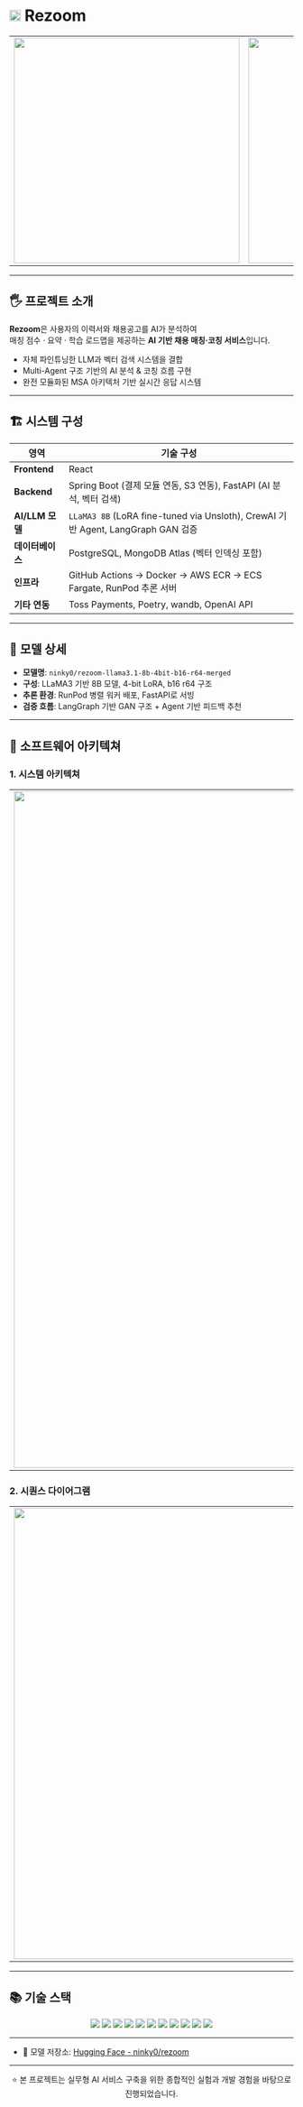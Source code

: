 
<div>
  <h1>
    <img src="https://github.com/user-attachments/assets/13a24ec6-d806-49e7-b6a6-e3a6ed71943b" width="20"> Rezoom
  </h1>
  <table>
    <tr>
      <td align="top">
        <img src="https://github.com/user-attachments/assets/ec03ffd0-211a-4b9c-bdab-4a6d41a137b0" width="400">
      </td>
      <td align="top">
        <img src="https://github.com/user-attachments/assets/d6c852f0-4cc0-4aa8-8fc3-e294a9931a93" width="400">
      </td>
      <td align="top">
        <img src="https://github.com/user-attachments/assets/318ab0a6-5cbf-47c6-9892-29db681b15f2" width="400">
      </td>
    </tr>
  </table>
</div>

---

## 🖐️ 프로젝트 소개

**Rezoom**은 사용자의 이력서와 채용공고를 AI가 분석하여  
 매칭 점수 ·  요약 ·  학습 로드맵을 제공하는 **AI 기반 채용 매칭·코칭 서비스**입니다.

- 자체 파인튜닝한 LLM과 벡터 검색 시스템을 결합
- Multi-Agent 구조 기반의 AI 분석 & 코칭 흐름 구현
- 완전 모듈화된 MSA 아키텍처 기반 실시간 응답 시스템

---

## 🏗️ 시스템 구성

| 영역             | 기술 구성                                                                                                                                   |
|------------------|----------------------------------------------------------------------------------------------------------------------------------------------|
| **Frontend**     | React                                                                                                                       |
| **Backend**      | Spring Boot (결제 모듈 연동, S3 연동), FastAPI (AI 분석, 벡터 검색)                                                                 |
| **AI/LLM 모델**  | `LLaMA3 8B` (LoRA fine-tuned via Unsloth), CrewAI 기반 Agent, LangGraph GAN 검증                                                            |
| **데이터베이스** | PostgreSQL, MongoDB Atlas (벡터 인덱싱 포함)                                                                                                 |
| **인프라**       | GitHub Actions → Docker → AWS ECR → ECS Fargate, RunPod 추론 서버                                                                             |
| **기타 연동**    | Toss Payments, Poetry, wandb, OpenAI API                                                                                                      |

---

## 🔎 모델 상세

- **모델명**: `ninky0/rezoom-llama3.1-8b-4bit-b16-r64-merged`
- **구성**: LLaMA3 기반 8B 모델, 4-bit LoRA, b16 r64 구조
- **추론 환경**: RunPod 병렬 워커 배포, FastAPI로 서빙
- **검증 흐름**: LangGraph 기반 GAN 구조 + Agent 기반 피드백 추천

---

## 📱 소프트웨어 아키텍쳐
### 1. 시스템 아키텍쳐
 <table>
    <tr>
      <td>
        <img src="https://github.com/user-attachments/assets/6d0da1ad-fa6f-4cf4-8cff-4e7820324b71" width="1200">
      </td>
    </tr>
 </table>


### 2. 시퀀스 다이어그램
 <table>
    <tr>
      <td>
       <img src="https://github.com/user-attachments/assets/a7a7b262-5fdc-4567-862c-2ccb7235c46a" width="800">
      </td>
    </tr>
 </table>
 
---

## 📚 기술 스택

<div align="center">

<img src="https://img.shields.io/badge/React-61DAFB?style=flat-square&logo=React&logoColor=white"/>
<img src="https://img.shields.io/badge/FastAPI-009688?style=flat-square&logo=FastAPI&logoColor=white"/>
<img src="https://img.shields.io/badge/SpringBoot-6DB33F?style=flat-square&logo=SpringBoot&logoColor=white"/>
<img src="https://img.shields.io/badge/PostgreSQL-336791?style=flat-square&logo=PostgreSQL&logoColor=white"/>
<img src="https://img.shields.io/badge/MongoDB-47A248?style=flat-square&logo=MongoDB&logoColor=white"/>
<img src="https://img.shields.io/badge/Docker-2496ED?style=flat-square&logo=Docker&logoColor=white"/>
<img src="https://img.shields.io/badge/AWS_ECS-F8991D?style=flat-square&logo=amazonaws&logoColor=white"/>
<img src="https://img.shields.io/badge/OpenAI-412991?style=flat-square&logo=openai&logoColor=white"/>
<img src="https://img.shields.io/badge/TossPayments-0984E3?style=flat-square&logoColor=white"/>
<img src="https://img.shields.io/badge/Poetry-3D3D3D?style=flat-square&logo=python&logoColor=white"/>
<img src="https://img.shields.io/badge/RunPod-purple?style=flat-square&logo=docker&logoColor=white"/>

</div>

---



- 🤖 모델 저장소: [Hugging Face - ninky0/rezoom](https://huggingface.co/ninky0/rezoom-llama3.1-8b-4bit-b16-r64-merged)


---

<div align="center">

⭐ 본 프로젝트는 실무형 AI 서비스 구축을 위한 종합적인 실험과 개발 경험을 바탕으로 진행되었습니다.

</div>
